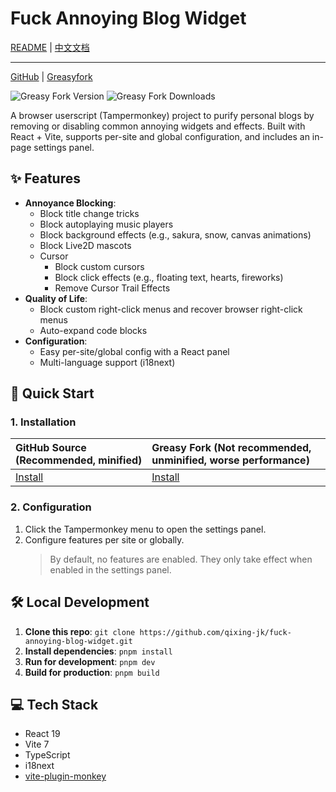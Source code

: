 # Fuck Annoying Blog Widget

[README](README.md) | [中文文档](README_zh-CN.md)

------

[GitHub](https://github.com/qixing-jk/fuck-annoying-blog-widget) |
[Greasyfork](https://greasyfork.org/scripts/543963)

![Greasy Fork Version](https://img.shields.io/greasyfork/v/543963)
![Greasy Fork Downloads](https://img.shields.io/greasyfork/dt/543963)

A browser userscript (Tampermonkey) project to purify personal blogs by removing or disabling common annoying widgets
and effects. Built with React + Vite, supports per-site and global configuration, and includes an in-page settings
panel.

## ✨ Features

- **Annoyance Blocking**:
    - Block title change tricks
    - Block autoplaying music players
    - Block background effects (e.g., sakura, snow, canvas animations)
    - Block Live2D mascots
    - Cursor
        - Block custom cursors
        - Block click effects (e.g., floating text, hearts, fireworks)
        - Remove Cursor Trail Effects
- **Quality of Life**:
    - Block custom right-click menus and recover browser right-click menus
    - Auto-expand code blocks
- **Configuration**:
    - Easy per-site/global config with a React panel
    - Multi-language support (i18next)

## 🚀 Quick Start

### 1. Installation

| GitHub Source (Recommended, minified)                                                                                                  | Greasy Fork (Not recommended, unminified, worse performance) |
|:---------------------------------------------------------------------------------------------------------------------------------------|:-------------------------------------------------------------|
| [Install](https://raw.githubusercontent.com/qixing-jk/fuck-annoying-blog-widget/main/dist/fuck-annoying-blog-widget.optimized.user.js) | [Install](https://greasyfork.org/scripts/543963)             |

### 2. Configuration

1. Click the Tampermonkey menu to open the settings panel.
2. Configure features per site or globally.
   > By default, no features are enabled. They only take effect when enabled in the settings panel.

## 🛠️ Local Development

1. **Clone this repo**: `git clone https://github.com/qixing-jk/fuck-annoying-blog-widget.git`
2. **Install dependencies**: `pnpm install`
3. **Run for development**: `pnpm dev`
4. **Build for production**: `pnpm build`

## 💻 Tech Stack

- React 19
- Vite 7
- TypeScript
- i18next
- [vite-plugin-monkey](https://github.com/lisonge/vite-plugin-monkey)